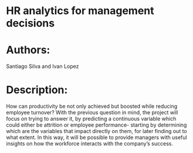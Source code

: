 # HR analytics for management decisions

# Authors: 
Santiago Silva and Ivan Lopez

# Description: 
How can productivity be not only achieved but boosted while reducing employee turnover? With the previous question in mind, the project will focus on trying to answer it, by predicting a continuous variable which could either be attrition or employee performance- starting by determining which are the variables that impact directly on them, for later finding out to what extent. In this way, it will be possible to provide managers with useful insights on how the workforce interacts with the company’s success. 
